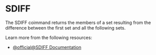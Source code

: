 # SDIFF

The SDIFF coimmand returns the members of a set resulting from the difference between the first set and all the following sets.

Learn more from the following resources:

- [@official@SDIFF Documentation](https://redis.io/docs/latest/commands/sdiff/)